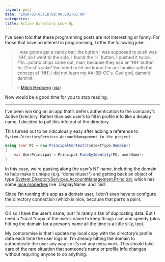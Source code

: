 ```yaml
---
layout: post
date: '2010-03-05T18:08:00.001-05:00'
categories:
title: Active Directory Look-Up
---
```


I’ve been told that these programming posts are not interesting or funny. For those that have no interest in programming, I offer the following joke:

> I was gonna get a candy bar; the button I was supposed to push was ‘HH’, so I went to the side, I found the ‘H’ button, I pushed it twice. F’in...potato chips came out, man, because they had an ‘HH’ button for Christ's sake! You need to let me know. I'm not familiar with the concept of ‘HH’. I did not learn my AA-BB-CC's. God god, dammit dammit 
> 
> – [Mitch Hedberg](http://www.mitchhedberg.net/) ([via](http://en.wikiquote.org/wiki/Mitch_Hedberg))

Now would be a good time for you to stop reading.  

***

I’ve been working on an app that’s defers authentication to the company’s Active Directory. Rather than ask user’s to fill in profile info like a display name, I decided to pull this info out of the directory.

This turned out to be ridiculously easy after adding a reference to `System.DirectoryServices.AccountManagement to the project`:  

```cs
using (var PC = new PrincipalContext(ContextType.Domain))
{
    var UserPrincipal = Principal.FindByIdentity(PC, userName);
}
```
 
In this case, we’re passing along the user’s NT name, including the domain to help make it unique (e.g. “domain\user”) and getting back an object of type [System.DirectoryServices.AccountManagement.Principal](http://msdn.microsoft.com/en-us/library/system.directoryservices.accountmanagement.principal(v=VS.90).aspx), which has some [nice properties](http://msdn.microsoft.com/en-us/library/system.directoryservices.accountmanagement.principal_members(v=VS.90).aspx) like `DisplayName` and `Sid`.

Since I’m running this app as a domain user, I don’t even have to configure the directory connection (which is nice, because that part’s a pain).

***

OK so I have the user’s name, but I’m rarely a fan of duplicating data. But I need a *local *copy of the user’s name to keep things nice and speedy (plus hitting the domain for a person’s name all the time is a little silly, too). 

My compromise is that I update my local copy with the directory’s profile data each time the user logs in. I’m already hitting the domain to authenticate the user any way so it’s not any extra work. This should take care of the rare situation that someone’s name or profile info changes without requiring anyone to do anything.